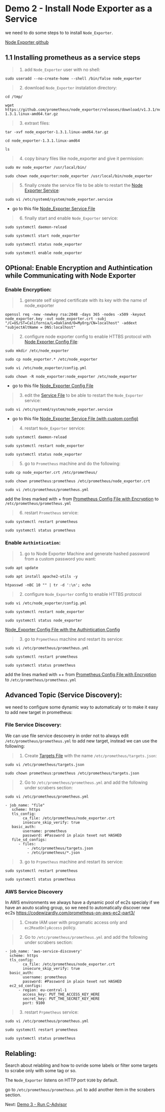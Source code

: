 # Demo 2 - Install Node Exporter as a Service

we need to do some steps to to install `Node_Exporter`.

[Node Exporter github](https://github.com/prometheus/node_exporter)

## 1.1 Installing prometheus as a service steps

> 1. add `Node_Exporter` user with no shell:

```
sudo useradd --no-create-home --shell /bin/false node_exporter
```
> 2. download `Node_Exporter` instalation directory:

```
cd /tmp/

wget https://github.com/prometheus/node_exporter/releases/download/v1.3.1/node_exporter-1.3.1.linux-amd64.tar.gz
```
> 3. extraxt files:
```
tar -xvf node_exporter-1.3.1.linux-amd64.tar.gz

cd node_exporter-1.3.1.linux-amd64

ls
```
> 4. copy binary files like node_exporter and give it permission:
```
sudo mv node_exporter /usr/local/bin/

sudo chown node_exporter:node_exporter /usr/local/bin/node_exporter
```
> 5. finally create the service file to be able to restart the [Node Exporter Service](node_exporter.service):
```
sudo vi /etc/systemd/system/node_exporter.service
```
- go to this file [Node_Exporter Service File](node_exporter.service)

> 6. finally start and enable `Node_Exporter` service:
```
sudo systemctl daemon-reload

sudo systemctl start node_exporter

sudo systemctl status node_exporter

sudo systemctl enable node_exporter
```
## OPtional: Enable Encryption and Authintication while Communicating with Node Exporter
### Enable Encryption:


> 1. generate self signed certificate with its key with the name of node_exporter
```
openssl req -new -newkey rsa:2048 -days 365 -nodes -x509 -keyout node_exporter.key -out node_exporter.crt -subj "/C=US/ST=California/L=Oakland/O=MyOrg/CN=localhost" -addext "subjectAltName = DNS:localhost"
```

> 2. configure node exporter config to enable HTTBS protocol with [Node Exporter Config File](config.yml):

```
sudo mkdir /etc/node_exporter

sudo cp node_exporter.* /etc/node_exporter

sudo vi /etc/node_exporter/config.yml

sudo chown -R node_exporter:node_exporter /etc/node_exporter
```
- go to this file [Node_Exporter Config File](config.yml)

> 3. edit the [Service File](node_exporter_with_web_config.service) to be able to restart the `Node_Exporter` service:
```
sudo vi /etc/systemd/system/node_exporter.service
```
- go to this file [Node_Exporter Service File (with custom config)](node_exporter_with_web_config.service)

> 4. restart `Node_Exporter` service:
```
sudo systemctl daemon-reload

sudo systemctl restart node_exporter

sudo systemctl status node_exporter
```
> 5. go to `Prometheus` machine and do the following:
```
sudo cp node_exporter.crt /etc/prometheus/

sudo chown prometheus:prometheus /etc/prometheus/node_exporter.crt

sudo vi /etc/prometheus/prometheus.yml
```
add the lines marked with + from [Prometheus Config File with Encryption](prometheus-updated-encryption-and-authintication.yml) to `/etc/prometheus/prometheus.yml`

> 6. restart `Prometheus` service:
```
sudo systemctl restart prometheus

sudo systemctl status prometheus
```

### Enable `Authintication`:
> 1. go to Node Exporter Machine and generate hashed password from a custom password you want:
```
sudo apt update

sudo apt install apache2-utils -y

htpasswd -nBC 10 "" | tr -d ':\n'; echo
```
> 2. configure `Node_Exporter` config to enable HTTBS protocol

```
sudo vi /etc/node_exporter/config.yml

sudo systemctl restart node_exporter

sudo systemctl status node_exporter
```
[Node_Exporter Config File with the Authintication Config](config-with-password.yml)

> 3. go to `Prpmetheus` machine and restart its service:

```
sudo vi /etc/prometheus/prometheus.yml

sudo systemctl restart prometheus

sudo systemctl status prometheus
```
add the lines marked with ++ from [Prometheus Config File with Encryption](prometheus-updated-encryption-and-authintication.yml) to `/etc/prometheus/prometheus.yml`


## Advanced Topic (Service Discovery):
we need to configure some dynamic way to automaticaly or to make it easy to add new target in prometheus:

### File Service Discovery:
We can use file service descovery in order not to always edit `/etc/prometheus/prometheus.yml` to add new target, instead we can use the following:
>1. Create [Targets File](targets.json) with the name `/etc/prometheus/targets.json`:
```
sudo vi /etc/prometheus/targets.json

sudo chown prometheus:prometheus /etc/prometheus/targets.json
```

> 2. Go to `/etc/prometheus/prometheus.yml` and add the following under scrabers section:
```
sudo vi /etc/prometheus/prometheus.yml

- job_name: "file"
   scheme: https
   tls_config:
        ca_file: /etc/prometheus/node_exporter.crt
        insecure_skip_verify: true
   basic_auth:
        username: prometheus
        password: #Password in plain texet not HASHED
   file_sd_configs:
      - files:
          - /etc/prometheus/targets.json
          - /etc/prometheus/*.json
```
> 3. go to `Prpmetheus` machine and restart its service:
```
sudo systemctl restart prometheus

sudo systemctl status prometheus
```
### AWS Service Discovery
In AWS environments we always have a dynamic pool of ec2s specialy if we have an aouto scaling group, so we need to automatically discover new ec2s https://codewizardly.com/prometheus-on-aws-ec2-part3/

> 1. Create IAM user with programatic access only and `ec2ReadOnlyAccess` policy.

>2. Go to `/etc/prometheus/prometheus.yml` and add the following under scrabers section:

```
- job_name: 'aws-service-discovery'
  scheme: https
  tls_config:
        ca_file: /etc/prometheus/node_exporter.crt
        insecure_skip_verify: true
  basic_auth:
        username: prometheus
        password: #Password in plain texet not HASHED
  ec2_sd_configs:
      - region: eu-central-1
        access_key: PUT_THE_ACCESS_KEY_HERE
        secret_key: PUT_THE_SECRET_KEY_HERE
        port: 9100
```

> 3. restart `Prpmetheus` service:

```
sudo vi /etc/prometheus/prometheus.yml

sudo systemctl restart prometheus

sudo systemctl status prometheus
```
## Relabling:
Search about relabling and how to ovride some labels or filter some targets to scrabe only with some tag or so.



The `Node_Exporter` listens on HTTP port `9100` by default.

go to `/etc/prometheus/prometheus.yml` to add another item in the scrabers section.

Next: [Demo 3 - Run C-Advisor](../../demo03/cAdvisor/README.md)
